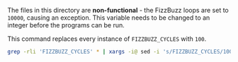 The files in this directory are **non-functional** - the FizzBuzz loops are set to `10000`, causing an exception. This variable needs to be changed to an integer before the programs can be run.

This command replaces every instance of `FIZZBUZZ_CYCLES` with `100`.

```bash
grep -rli 'FIZZBUZZ_CYCLES' * | xargs -i@ sed -i 's/FIZZBUZZ_CYCLES/100/g' @
```
